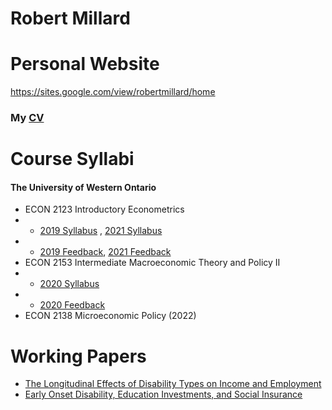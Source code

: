 # Robert Millard

# Personal Website
<a> https://sites.google.com/view/robertmillard/home

### My  [CV](CV_Millard.pdf)


# Course Syllabi 

#### The University of Western Ontario
- ECON 2123 Introductory Econometrics
- - [2019 Syllabus](2123B001COMay19.pdf) , [2021 Syllabus](2123A650COMay21.pdf)
- - [2019 Feedback](SQCTFeedback2123B2019.pdf), [2021 Feedback](SQCTFeedback2123A2021.pdf)
- ECON 2153 Intermediate Macroeconomic Theory and Policy II 
- - [2020 Syllabus](2153B001COMay20.pdf)
- - [2020 Feedback](SQCTFeedback2153B2020.pdf)
- ECON 2138 Microeconomic Policy (2022)
 

# Working Papers

- [The Longitudinal Effects of Disability Types on Income and Employment](Millard_earn_dynamics_WP.pdf)
- [Early Onset Disability, Education Investments, and Social Insurance](Millard_JMP.pdf)


